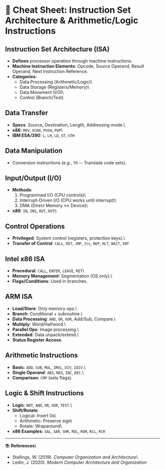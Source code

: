 # 📝 Cheat Sheet: Instruction Set Architecture & Arithmetic/Logic Instructions

## Instruction Set Architecture (ISA)

-   **Defines** processor operation through machine instructions.
-   **Machine Instruction Elements**: Opcode, Source Operand, Result
    Operand, Next Instruction Reference.
-   **Categories**:
    -   Data Processing (Arithmetic/Logic)\
    -   Data Storage (Registers/Memory)\
    -   Data Movement (I/O)\
    -   Control (Branch/Test)

## Data Transfer

-   **Specs**: Source, Destination, Length, Addressing mode.\
-   **x86**: `MOV`, `XCHG`, `PUSH`, `POP`\
-   **IBM ESA/390**: `L`, `LH`, `LD`, `ST`, `STH`

## Data Manipulation

-   Conversion instructions (e.g., `TR` -- Translate code sets).

## Input/Output (I/O)

-   **Methods**:
    1.  Programmed I/O (CPU controls)\
    2.  Interrupt-Driven I/O (CPU works until interrupt)\
    3.  DMA (Direct Memory ↔ Device)\
-   **x86**: `IN`, `INS`, `OUT`, `OUTS`

## Control Operations

-   **Privileged**: System control (registers, protection keys).\
-   **Transfer of Control**: `CALL`, `RET`, `JMP`, `Jcc`, `NOP`, `HLT`,
    `WAIT`, `INT`

## Intel x86 ISA

-   **Procedural**: `CALL`, `ENTER`, `LEAVE`, `RET`\
-   **Memory Management**: Segmentation (OS only).\
-   **Flags/Conditions**: Used in branches.

## ARM ISA

-   **Load/Store**: Only memory ops.\
-   **Branch**: Conditional + subroutine.\
-   **Data Processing**: `AND`, `OR`, `XOR`, Add/Sub, Compare.\
-   **Multiply**: Word/Halfword.\
-   **Parallel Ops**: Image processing.\
-   **Extended**: Data unpack/extend.\
-   **Status Register Access**.

## Arithmetic Instructions

-   **Basic**: `ADD`, `SUB`, `MUL`, `IMUL`, `DIV`, `IDIV`.\
-   **Single Operand**: `ABS`, `NEG`, `INC`, `DEC`.\
-   **Comparison**: `CMP` (sets flags).

## Logic & Shift Instructions

-   **Logic**: `NOT`, `AND`, `OR`, `XOR`, `TEST`.\
-   **Shift/Rotate**:
    -   Logical: Insert 0s\
    -   Arithmetic: Preserve sign\
    -   Rotate: Wraparound\
-   **x86 Examples**: `SAL`, `SAR`, `SHR`, `ROL`, `ROR`, `RCL`, `RCR`

------------------------------------------------------------------------

📚 **References**\
- Stallings, W. (2019). *Computer Organization and Architecture*\
- Ledin, J. (2020). *Modern Computer Architecture and Organization*
